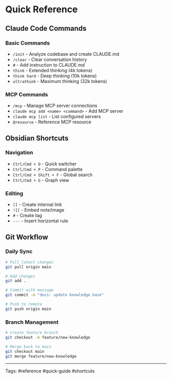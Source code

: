# Quick Reference

## Claude Code Commands

### Basic Commands
- `/init` - Analyze codebase and create CLAUDE.md
- `/clear` - Clear conversation history
- `#` - Add instruction to CLAUDE.md
- `think` - Extended thinking (4k tokens)
- `think hard` - Deep thinking (10k tokens)
- `ultrathink` - Maximum thinking (32k tokens)

### MCP Commands
- `/mcp` - Manage MCP server connections
- `claude mcp add <name> <command>` - Add MCP server
- `claude mcp list` - List configured servers
- `@resource` - Reference MCP resource

## Obsidian Shortcuts

### Navigation
- `Ctrl/Cmd + O` - Quick switcher
- `Ctrl/Cmd + P` - Command palette
- `Ctrl/Cmd + Shift + F` - Global search
- `Ctrl/Cmd + G` - Graph view

### Editing
- `[[` - Create internal link
- `![[` - Embed note/image
- `#` - Create tag
- `---` - Insert horizontal rule

## Git Workflow

### Daily Sync
```bash
# Pull latest changes
git pull origin main

# Add changes
git add .

# Commit with message
git commit -m "docs: update knowledge base"

# Push to remote
git push origin main
```

### Branch Management
```bash
# Create feature branch
git checkout -b feature/new-knowledge

# Merge back to main
git checkout main
git merge feature/new-knowledge
```

---
Tags: #reference #quick-guide #shortcuts